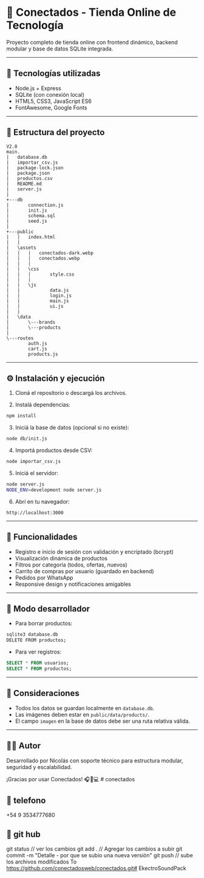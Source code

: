 # 🛒 Conectados - Tienda Online de Tecnología

Proyecto completo de tienda online con frontend dinámico, backend modular y base de datos SQLite integrada.

---

## 🚀 Tecnologías utilizadas

- Node.js + Express
- SQLite (con conexión local)
- HTML5, CSS3, JavaScript ES6
- FontAwesome, Google Fonts

---

## 📁 Estructura del proyecto

```
V2.0
main.
|   database.db
|   importar_csv.js
|   package-lock.json
|   package.json
|   productos.csv
|   README.md
|   server.js
|   
+---db
|       connection.js
|       init.js
|       schema.sql
|       seed.js
|       
+---public
|   |   index.html
|   |   
|   \assets
|   |   |   conectados-dark.webp
|   |   |   conectados.webp
|   |   |   
|   |   \css
|   |   |       style.css
|   |   |       
|   |   \js
|   |           data.js
|   |           login.js
|   |           main.js
|   |           ui.js
|   |           
|   \data
|       \---brands
|       \---products
|                   
\---routes
        auth.js
        cart.js
        products.js
```

---

## ⚙️ Instalación y ejecución

1. Cloná el repositorio o descargá los archivos.

2. Instalá dependencias:
```bash
npm install
```

3. Iniciá la base de datos (opcional si no existe):
```bash
node db/init.js
```

4. Importá productos desde CSV:
```bash
node importar_csv.js
```

5. Iniciá el servidor:
```bash
node server.js
NODE_ENV=development node server.js
```

6. Abrí en tu navegador:
```
http://localhost:3000
```

---

## 📌 Funcionalidades

- Registro e inicio de sesión con validación y encriptado (bcrypt)
- Visualización dinámica de productos
- Filtros por categoría (todos, ofertas, nuevos)
- Carrito de compras por usuario (guardado en backend)
- Pedidos por WhatsApp
- Responsive design y notificaciones amigables

---

## 🧪 Modo desarrollador

- Para borrar productos:
```bash
sqlite3 database.db
DELETE FROM productos;
```

- Para ver registros:
```sql
SELECT * FROM usuarios;
SELECT * FROM productos;
```

---

## 🔐 Consideraciones

- Todos los datos se guardan localmente en `database.db`.
- Las imágenes deben estar en `public/data/products/`.
- El campo `imagen` en la base de datos debe ser una ruta relativa válida.

---

## 🧑‍💻 Autor

Desarrollado por Nicolás con soporte técnico para estructura modular, seguridad y escalabilidad.

¡Gracias por usar Conectados! 🎧📱💻
#   c o n e c t a d o s 
 
 
## 🔐 telefono
+54 9 3534777680

## 🔐 git hub
git status // ver los cambios
git add . // Agregar los cambios a subir
git commit -m "Detalle - por que se subio una nueva versión"
git push // sube los archivos modificados To https://github.com/conectadosweb/conectados.git# EkectroSoundPack
